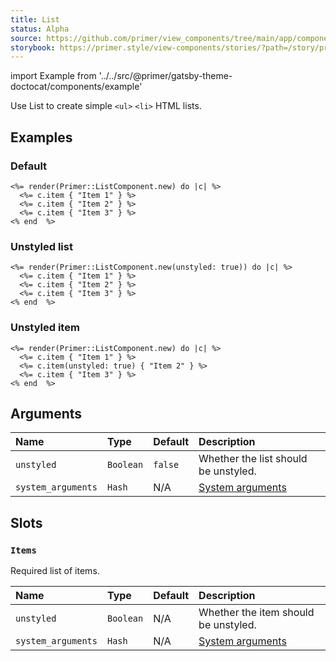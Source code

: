 ```yaml
---
title: List
status: Alpha
source: https://github.com/primer/view_components/tree/main/app/components/primer/list_component.rb
storybook: https://primer.style/view-components/stories/?path=/story/primer-list-component
---
```


import Example from '../../src/@primer/gatsby-theme-doctocat/components/example'

<!-- Warning: AUTO-GENERATED file, do not edit. Add code comments to your Ruby instead <3 -->

Use List to create simple `<ul>` `<li>` HTML lists.

## Examples

### Default

<Example src="<ul>    <li>Item 1</li>    <li>Item 2</li>    <li>Item 3</li></ul>" />

```erb
<%= render(Primer::ListComponent.new) do |c| %>
  <%= c.item { "Item 1" } %>
  <%= c.item { "Item 2" } %>
  <%= c.item { "Item 3" } %>
<% end  %>
```

### Unstyled list

<Example src="<ul class='list-style-none '>    <li>Item 1</li>    <li>Item 2</li>    <li>Item 3</li></ul>" />

```erb
<%= render(Primer::ListComponent.new(unstyled: true)) do |c| %>
  <%= c.item { "Item 1" } %>
  <%= c.item { "Item 2" } %>
  <%= c.item { "Item 3" } %>
<% end  %>
```

### Unstyled item

<Example src="<ul>    <li>Item 1</li>    <li class='list-style-none '>Item 2</li>    <li>Item 3</li></ul>" />

```erb
<%= render(Primer::ListComponent.new) do |c| %>
  <%= c.item { "Item 1" } %>
  <%= c.item(unstyled: true) { "Item 2" } %>
  <%= c.item { "Item 3" } %>
<% end  %>
```

## Arguments

| Name | Type | Default | Description |
| :- | :- | :- | :- |
| `unstyled` | `Boolean` | `false` | Whether the list should be unstyled. |
| `system_arguments` | `Hash` | N/A | [System arguments](/system-arguments) |

## Slots

### `Items`

Required list of items.

| Name | Type | Default | Description |
| :- | :- | :- | :- |
| `unstyled` | `Boolean` | N/A | Whether the item should be unstyled. |
| `system_arguments` | `Hash` | N/A | [System arguments](/system-arguments) |
